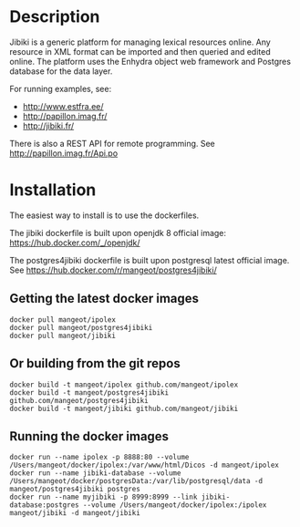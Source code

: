Description
=============

Jibiki is a generic platform for managing lexical resources online.
Any resource in XML format can be imported and then queried and edited online.
The platform uses the Enhydra object web framework and Postgres database for the data layer.

For running examples, see:
- http://www.estfra.ee/
- http://papillon.imag.fr/
- http://jibiki.fr/

There is also a REST API for remote programming. See
http://papillon.imag.fr/Api.po

Installation
=============

The easiest way to install is to use the dockerfiles.

The jibiki dockerfile is built upon openjdk 8 official image: https://hub.docker.com/_/openjdk/

The postgres4jibiki dockerfile is built upon postgresql latest official image.
See https://hub.docker.com/r/mangeot/postgres4jibiki/

Getting the latest docker images
-------------
    docker pull mangeot/ipolex
    docker pull mangeot/postgres4jibiki
    docker pull mangeot/jibiki

Or building from the git repos
-------------
    docker build -t mangeot/ipolex github.com/mangeot/ipolex
    docker build -t mangeot/postgres4jibiki github.com/mangeot/postgres4jibiki
    docker build -t mangeot/jibiki github.com/mangeot/jibiki

Running the docker images
-------------
    docker run --name ipolex -p 8888:80 --volume /Users/mangeot/docker/ipolex:/var/www/html/Dicos -d mangeot/ipolex 
    docker run --name jibiki-database --volume /Users/mangeot/docker/postgresData:/var/lib/postgresql/data -d mangeot/postgres4jibiki postgres
    docker run --name myjibiki -p 8999:8999 --link jibiki-database:postgres --volume /Users/mangeot/docker/ipolex:/ipolex mangeot/jibiki -d mangeot/jibiki
